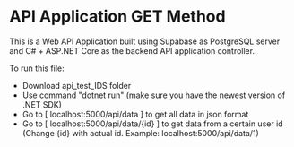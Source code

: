 # API Application GET Method
This is a Web API Application built using Supabase as PostgreSQL server and C# + ASP.NET Core as the backend API application controller.

To run this file:
- Download api_test_IDS folder
- Use command "dotnet run" (make sure you have the newest version of .NET SDK)
- Go to [ localhost:5000/api/data ] to get all data in json format
- Go to [ localhost:5000/api/data/{id} ] to get data from a certain user id (Change {id} with actual id. Example: localhost:5000/api/data/1)
